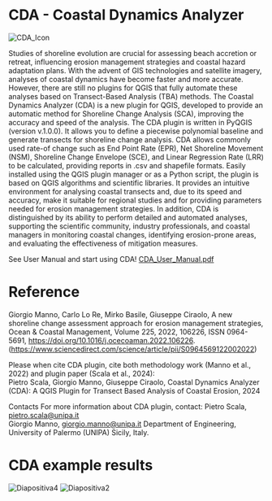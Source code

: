 # CDA - Coastal Dynamics Analyzer
![CDA_Icon](https://github.com/user-attachments/assets/8c9c0008-fc65-4a0b-8c1e-530d627069ee)

Studies of shoreline evolution are crucial for assessing beach accretion or retreat, influencing erosion 
management strategies and coastal hazard adaptation plans. With the advent of GIS technologies and 
satellite imagery, analyses of coastal dynamics have become faster and more accurate. However, there 
are still no plugins for QGIS that fully automate these analyses based on Transect-Based Analysis (TBA) 
methods. 
The Coastal Dynamics Analyzer (CDA) is a new plugin for QGIS, developed to provide an automatic 
method for Shoreline Change Analysis (SCA), improving the accuracy and speed of the analysis. 
The CDA plugin is written in PyQGIS (version v.1.0.0). It allows you to define a piecewise polynomial 
baseline and generate transects for shoreline change analysis. CDA allows commonly used rate-of
change such as End Point Rate (EPR), Net Shoreline Movement (NSM), Shoreline Change Envelope 
(SCE), and Linear Regression Rate (LRR) to be calculated, providing reports in .csv and shapefile 
formats. 
Easily installed using the QGIS plugin manager or as a Python script, the plugin is based on QGIS 
algorithms and scientific libraries. It provides an intuitive environment for analysing coastal transects 
and, due to its speed and accuracy, make it suitable for regional studies and for providing parameters 
needed for erosion management strategies. In addition, CDA is distinguished by its ability to perform 
detailed and automated analyses, supporting the scientific community, industry professionals, and coastal 
managers in monitoring coastal changes, identifying erosion-prone areas, and evaluating the 
effectiveness of mitigation measures.

See User Manual and start using CDA!
[CDA_User_Manual.pdf](https://github.com/user-attachments/files/16363918/CDA_User_Manual.pdf)

# Reference 
Giorgio Manno, Carlo Lo Re, Mirko Basile, Giuseppe Ciraolo, A new shoreline change assessment 
approach for erosion management strategies, Ocean & Coastal Management, Volume 225, 2022, 106226, 
ISSN 
0964-5691, 
https://doi.org/10.1016/j.ocecoaman.2022.106226. 
(https://www.sciencedirect.com/science/article/pii/S0964569122002022)  

Please when cite CDA plugin, cite both methodology work (Manno et al., 2022) and plugin 
paper (Scala et al., 2024):  
Pietro Scala, Giorgio Manno, Giuseppe Ciraolo, Coastal Dynamics Analyzer (CDA): A QGIS Plugin for Transect Based Analysis of Coastal Erosion, 2024


Contacts 
For more information about CDA plugin, contact: 
Pietro Scala, pietro.scala@unipa.it  
Giorgio Manno, giorgio.manno@unipa.it 
Department of Engineering, University of Palermo (UNIPA) Sicily, Italy. 

# CDA example results
![Diapositiva4](https://github.com/user-attachments/assets/c8aac220-931b-4f59-8978-7706375e5fdd)
![Diapositiva2](https://github.com/user-attachments/assets/2d2bc111-343a-45c0-aeb9-e2663e09373c)
